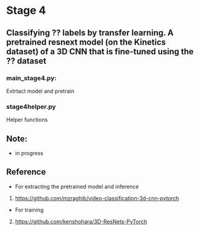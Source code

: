 # Stage 4 
## Classifying ??  labels by transfer learning. A pretrained resnext model (on the Kinetics dataset) of a 3D CNN that is fine-tuned using the ?? dataset


### main_stage4.py:
 Extrtact model and pretrain

### stage4helper.py
Helper functions




## Note: 
- in progress




## Reference

* For extracting the pretrained model and inference
1) https://github.com/mzraghib/video-classification-3d-cnn-pytorch


* For training 
2) https://github.com/kenshohara/3D-ResNets-PyTorch
